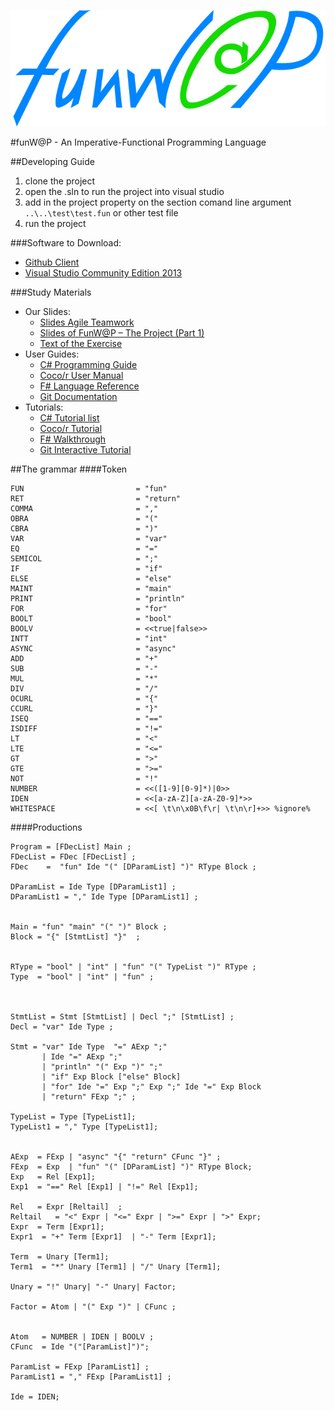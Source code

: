 ![alt text](fun_logo-min.jpg)

#funW@P - An Imperative-Functional Programming Language

##Developing Guide
1. clone the project
2. open the .sln to run the project into visual studio
3. add in the project property on the section comand line argument `..\..\test\test.fun` or other test file
4. run the project

###Software to Download:
* [Github Client](https://windows.github.com/)
* [Visual Studio Community Edition 2013](http://go.microsoft.com/fwlink/?LinkId=517284)

###Study Materials
* Our Slides:
  * [Slides Agile Teamwork](http://1drv.ms/1IUn2yB)
  * [Slides of FunW@P – The Project (Part 1)](http://1drv.ms/1ySTo4I)
  * [Text of the Exercise](http://1drv.ms/1IUnygb)
* User Guides:
  * [C# Programming Guide](http://msdn.microsoft.com/it-it/library/67ef8sbd.aspx)
  * [Coco/r User Manual](http://www.ssw.uni-linz.ac.at/Coco/Doc/UserManual.pdf)
  * [F# Language Reference](http://msdn.microsoft.com/en-us/library/dd233181.aspx)
  * [Git Documentation](http://git-scm.com/doc)
* Tutorials:
  * [C# Tutorial list](http://msdn.microsoft.com/en-us/library/aa288436%28v=vs.71%29.aspx)
  * [Coco/r Tutorial](http://structured-parsing.wikidot.com/coco-r-parser-with-internal-scanner-part-1)
  * [F# Walkthrough](http://msdn.microsoft.com/en-us/library/dd233160.aspx)
  * [Git Interactive Tutorial](https://try.github.io/levels/1/challenges/1)

##The grammar
####Token
```
FUN 						= "fun"
RET							= "return"
COMMA 						= ","
OBRA						= "("
CBRA						= ")"
VAR 						= "var"
EQ							= "="
SEMICOL						= ";"
IF 							= "if"
ELSE 						= "else"
MAINT						= "main"
PRINT						= "println"
FOR 						= "for"
BOOLT						= "bool"
BOOLV 						= <<true|false>>
INTT						= "int"
ASYNC						= "async"
ADD                         = "+"
SUB                        	= "-"
MUL                         = "*"
DIV                         = "/"
OCURL		                = "{"
CCURL                       = "}"
ISEQ						= "=="
ISDIFF						= "!="
LT 							= "<"
LTE 						= "<="
GT 							= ">"
GTE 					    = ">="
NOT							= "!"
NUMBER                      = <<([1-9][0-9]*)|0>>
IDEN			    		= <<[a-zA-Z][a-zA-Z0-9]*>>
WHITESPACE                  = <<[ \t\n\x0B\f\r| \t\n\r]+>> %ignore%
```

####Productions
```
Program = [FDecList] Main ; 
FDecList = FDec [FDecList] ;
FDec    =  "fun" Ide "(" [DParamList] ")" RType Block ;

DParamList = Ide Type [DParamList1] ;
DParamList1 = "," Ide Type [DParamList1] ;


Main = "fun" "main" "(" ")" Block ;
Block = "{" [StmtList] "}"  ;


RType = "bool" | "int" | "fun" "(" TypeList ")" RType ;
Type  = "bool" | "int" | "fun" ;



StmtList = Stmt [StmtList] | Decl ";" [StmtList] ;
Decl = "var" Ide Type ;

Stmt = "var" Ide Type  "=" AExp ";"
       | Ide "=" AExp ";"
       | "println" "(" Exp ")" ";"
       | "if" Exp Block ["else" Block]
       | "for" Ide "=" Exp ";" Exp ";" Ide "=" Exp Block
       | "return" FExp ";" ;

TypeList = Type [TypeList1];
TypeList1 = "," Type [TypeList1];


AExp  = FExp | "async" "{" "return" CFunc "}" ;
FExp  = Exp  | "fun" "(" [DParamList] ")" RType Block;
Exp   = Rel [Exp1];
Exp1  = "==" Rel [Exp1] | "!=" Rel [Exp1];
 
Rel   = Expr [Reltail]  ;
Reltail   = "<" Expr | "<=" Expr | ">=" Expr | ">" Expr;
Expr  = Term [Expr1];
Expr1  = "+" Term [Expr1]  | "-" Term [Expr1];

Term  = Unary [Term1];
Term1  = "*" Unary [Term1] | "/" Unary [Term1];

Unary = "!" Unary| "-" Unary| Factor;

Factor = Atom | "(" Exp ")" | CFunc ;


Atom   = NUMBER | IDEN | BOOLV ;
CFunc  = Ide "("[ParamList]")";

ParamList = FExp [ParamList1] ;
ParamList1 = "," FExp [ParamList1] ;

Ide = IDEN;
```
